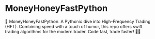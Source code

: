 # MoneyHoneyFastPython
🚀 MoneyHoneyFastPython: A Pythonic dive into High-Frequency Trading (HFT). Combining speed with a touch of humor, this repo offers swift trading algorithms for the modern trader. Code fast, trade faster! 🐍💸

